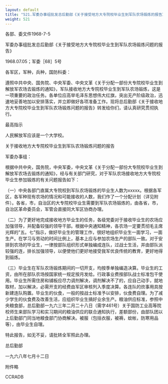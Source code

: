 ```yaml
---
layout: default
title: "521.军委办事组批发总后勤部《关于接受地方大专院校毕业生到军队农场锻炼的报告》"
weight: 521
---
```


各部、委文件1968-7-5

军委办事组批发总后勤部《关于接受地方大专院校毕业生到军队农场锻炼问题的报告》

1968.07.05；军委［68］5号

各军区，军种，兵种，国防科委：

遵照中共中央、国务院、中央军委、中央文革《关于分配一部份大专院校毕业生到解放军农场去锻炼的通知》，军队接收地方大专院校毕业生到军队农场锻炼，这是一项重要的政治任务。各单位应高举毛泽东思想伟大红旗，突出无产阶级政治，迅速地妥善地加以安排落实，并立即做好各项准备工作。现将总后勤部《关于接收地方大专院校毕业生到军队农场锻炼问题的报告》转发给你们，请认真研究贯彻执行。

最高指示

人民解放军应该是一个大学校。

关于接收地方大专院校毕业生到军队农场锻炼问题的报告

军委办事组：

根据中共中央，国务院，中央军委，中央文革《关于分配一部份大专院校毕业生到解放军农场去锻炼的通知》，经与有关部门研究，对于军队农场接收地方大专院校毕业生参加锻炼的有关问题报告如下：

（一）中央各部门直属大专院校到军队农场锻炼的毕业生人数为xxxxx。根据各军区，各军种现有农场的情况和可能接收的人数，我们作了一个分配计划（详见附件）。各省，市，自治区的大专院校毕业生需要到军队农场锻炼的，由各省，市，自治区革命委员会，军管会直接同大军区协商办理。

（二）为了更好地完成接收地方毕业生的任务，各级党委对于接收毕业生的农场应加强领导，并配备较强的领导干部。根据中央通知精神，各农场一定要贯彻毛主席光辉的"五。七"指示，做好毕业生的管理工作，很好地组织毕业生一面学习，一面生产。在学习与劳动的时间比例上，基本上应与参加农场生产的部队一致。对于安排到农场的毕业生，一律按部队组织形式单独编成连队，过战士生活，并由部队派较强的连，排长加强领导，以便使他们更好地接受我军优良传统的教育，更好地得到锻炼。

（三）毕业生在军队农场锻炼期间的一切开支，均按季单独编造决算。毕业生的工资，由所在部队农场按国家统一规定按月发给。行政事业费按部队战士标准包干使用。毕业生所需住房和铺板应尽力调剂解决，调剂解决不了的，应自己动手，就地取材，加以解决，必需开支的经费由军区审核列入季度决算。各连队的炊事用具按新建连队购置。毕业生的伙食，一般的按战士标准予以安排，伙食费自理。为了减少学生的伙食费及改善生活，应组织毕业生搞好业余生产。粮油供应标准，参照中央粮食部，总后勤部一九六三年二月二十八日（需字461号）关于国防工业高等院校师生来部队学习和实习期间的粮油供应的联合通知执行，差额部份，由部队团以上后勤部门同当地粮食部门协商解决。被服（包括衣服，被褥，蚊帐，防寒用品等），由毕业生自理。

特此报告，如无不妥，请批转全军照此办理。

总后勤部

一九六八年七月十二日

附件略

CCRADB


